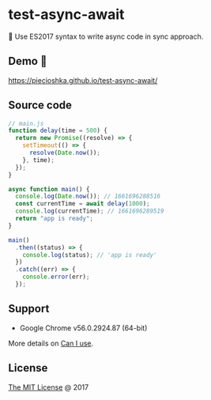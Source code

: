 # test-async-await

:ledger: Use ES2017 syntax to write async code in sync approach.

## Demo 🎉

<https://piecioshka.github.io/test-async-await/>

## Source code

```js
// main.js
function delay(time = 500) {
  return new Promise((resolve) => {
    setTimeout(() => {
      resolve(Date.now());
    }, time);
  });
}

async function main() {
  console.log(Date.now()); // 1661696288516
  const currentTime = await delay(1000);
  console.log(currentTime); // 1661696289519
  return "app is ready";
}

main()
  .then((status) => {
    console.log(status); // 'app is ready'
  })
  .catch((err) => {
    console.error(err);
  });

```

## Support

* Google Chrome v56.0.2924.87 (64-bit)

More details on [Can I use](https://caniuse.com/#feat=async-functions).

## License

[The MIT License](http://piecioshka.mit-license.org) @ 2017
